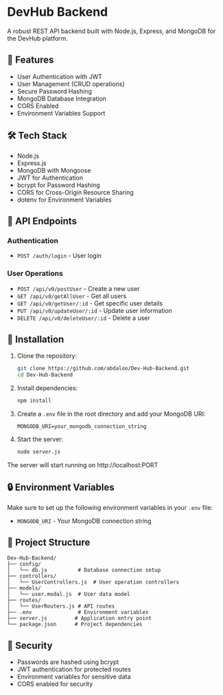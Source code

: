 # DevHub Backend

A robust REST API backend built with Node.js, Express, and MongoDB for the DevHub platform.

## 🚀 Features

- User Authentication with JWT
- User Management (CRUD operations)
- Secure Password Hashing
- MongoDB Database Integration
- CORS Enabled
- Environment Variables Support

## 🛠️ Tech Stack

- Node.js
- Express.js
- MongoDB with Mongoose
- JWT for Authentication
- bcrypt for Password Hashing
- CORS for Cross-Origin Resource Sharing
- dotenv for Environment Variables

## 📝 API Endpoints

### Authentication
- `POST /auth/login` - User login

### User Operations
- `POST /api/v0/postUser` - Create a new user
- `GET /api/v0/getAllUser` - Get all users
- `GET /api/v0/getUser/:id` - Get specific user details
- `PUT /api/v0/updateUser/:id` - Update user information
- `DELETE /api/v0/deleteUser/:id` - Delete a user

## 🔧 Installation

1. Clone the repository:
   ```bash
   git clone https://github.com/abdaloo/Dev-Hub-Backend.git
   cd Dev-Hub-Backend
   ```

2. Install dependencies:
   ```bash
   npm install
   ```

3. Create a `.env` file in the root directory and add your MongoDB URI:
   ```env
   MONGODB_URI=your_mongodb_connection_string
   ```

4. Start the server:
   ```bash
   node server.js
   ```

The server will start running on http://localhost:PORT

## 🔒 Environment Variables

Make sure to set up the following environment variables in your `.env` file:

- `MONGODB_URI` - Your MongoDB connection string

## 📁 Project Structure

```
Dev-Hub-Backend/
├── config/
│   └── db.js          # Database connection setup
├── controllers/
│   └── UserControllers.js  # User operation controllers
├── models/
│   └── user.modal.js  # User data model
├── routes/
│   └── UserRouters.js # API routes
├── .env               # Environment variables
├── server.js         # Application entry point
└── package.json      # Project dependencies
```

## 🔐 Security

- Passwords are hashed using bcrypt
- JWT authentication for protected routes
- Environment variables for sensitive data
- CORS enabled for security
